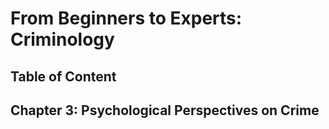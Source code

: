 # From Beginners to Experts: Criminology
## Table of Content
## Chapter 3: Psychological Perspectives on Crime
